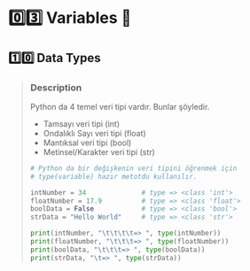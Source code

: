 # :zero::three: Variables :bookmark:
## :one::zero: Data Types
> ### Description
> 
> Python da 4 temel veri tipi vardır. Bunlar şöyledir.
> - Tamsayı veri tipi (int)
> - Ondalıklı Sayı veri tipi (float)
> - Mantıksal veri tipi (bool)
> - Metinsel/Karakter veri tipi (str)
> 
> ``` python
> # Python da bir değişkenin veri tipini öğrenmek için
> # type(variable) hazır metotdu kullanılır.
> 
> intNumber = 34              # type => <class 'int'>
> floatNumber = 17.9          # type => <class 'float'>
> boolData = False            # type => <class 'bool'>
> strData = "Hello World"     # type => <class 'str'>
> 
> print(intNumber, "\t\t\t\t=> ", type(intNumber))
> print(floatNumber, "\t\t\t=> ", type(floatNumber))
> print(boolData, "\t\t\t=> ", type(boolData))
> print(strData, "\t=> ", type(strData))
> 
> 
> ```